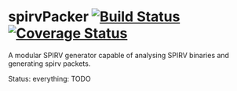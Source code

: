 # spirvPacker [![Build Status](https://travis-ci.org/mensinda/spirvPacker.svg?branch=master)](https://travis-ci.org/mensinda/spirvPacker) [![Coverage Status](https://coveralls.io/repos/github/mensinda/spirvPacker/badge.svg?branch=master)](https://coveralls.io/github/mensinda/spirvPacker?branch=master)

A modular SPIRV generator capable of analysing SPIRV binaries and generating spirv packets.

Status: everything: TODO
